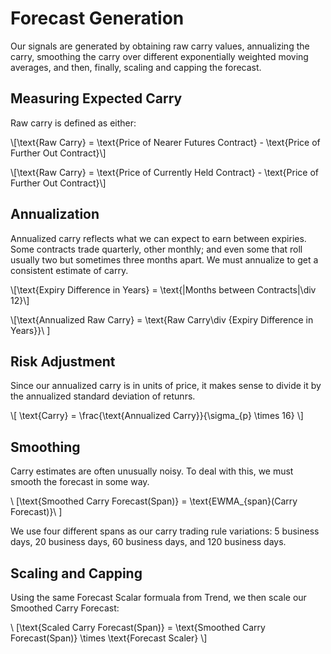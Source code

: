 # Forecast Generation

Our signals are generated by obtaining raw carry values, annualizing the carry, smoothing the carry over different exponentially weighted moving averages, and then, finally, scaling and capping the forecast.

## Measuring Expected Carry

Raw carry is defined as either:

\\[\text{Raw Carry} = \text{Price of Nearer Futures Contract} - \text{Price of Further Out Contract}\\]

\\[\text{Raw Carry} = \text{Price of Currently Held Contract} - \text{Price of Further Out Contract}\\]

## Annualization

Annualized carry reflects what we can expect to earn between expiries. Some contracts trade quarterly, other monthly; and even some that roll usually two but sometimes three months apart. We must annualize to get a consistent estimate of carry.

\\[\text{Expiry Difference in Years} = \text{|Months between Contracts|\div 12}\\]

\\[\text{Annualized Raw Carry} = \text{Raw Carry\div {Expiry Difference in Years}}\\ ]

## Risk Adjustment

Since our annualized carry is in units of price, it makes sense to divide it by the annualized standard deviation of retunrs. 

\\[ \text{Carry} = \frac{\text{Annualized Carry}}{\sigma_{p} \times 16} \\]

## Smoothing

Carry estimates are often unusually noisy. To deal with this, we must smooth the forecast in some way. 

\\ [\text{Smoothed Carry Forecast(Span)} = \text{EWMA_{span}(Carry Forecast)}\\ ]

We use four different spans as our carry trading rule variations: 5 business days, 20 business days, 60 business days, and 120 business days.

## Scaling and Capping

Using the same Forecast Scalar formuala from Trend, we then scale our Smoothed Carry Forecast:

\\ [\text{Scaled Carry Forecast(Span)} = \text{Smoothed Carry Forecast(Span)} \times \text{Forecast Scaler} \\]